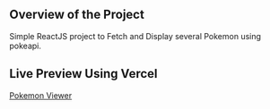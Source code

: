 
## Overview of the Project
Simple ReactJS project to Fetch and Display several Pokemon using pokeapi.
## Live Preview Using Vercel
[Pokemon Viewer](https://pokemon-viewer-881qo6d9r-jahedul-alams-projects.vercel.app/)
